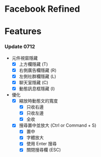 # Facebook Refined

# Features

### Update 0712

- 元件視窗隱藏
  - [x] 上方欄隱藏 (T)
  - [x] 右側廣告欄隱藏 (R)
  - [x] 左側社群欄隱藏 (L)
  - [x] 聊天室隱藏 (C)
  - [x] 動態訊息框隱藏 (I)
- 優化
  - [x] 縮放時動態文的寬度
    - [x] 只收右邊
    - [x] 只收左邊
    - [x] 全收
  - [x] 搜尋置中並放大 (Ctrl or Command + S)
    - [x] 置中
    - [x] 字體放大
    - [x] 使用 Enter 搜尋
    - [x] 關閉搜尋欄 (ESC)
